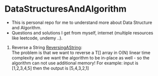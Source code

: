 # DataStructuresAndAlgorithm
- This is personal repo for me to understand more about Data Structure and Algorithm. 
- Questions and solutions I get from myself, internet (multiple resources like leetcode, undemy ..).
1. Reverse a String [ReversingAString](https://github.com/BBNganNguyen/DataStructuresAndAlgorithm/blob/master/src/main/java/array/ReversingAString.java):  
  The problem is that we want to reverse a T[] array in O(N) linear time complexity and we want the algorithm to be in-place as well - so the algorithm can not use additional memory!
  For example: input is [1,2,3,4,5] then the output is [5,4,3,2,1]